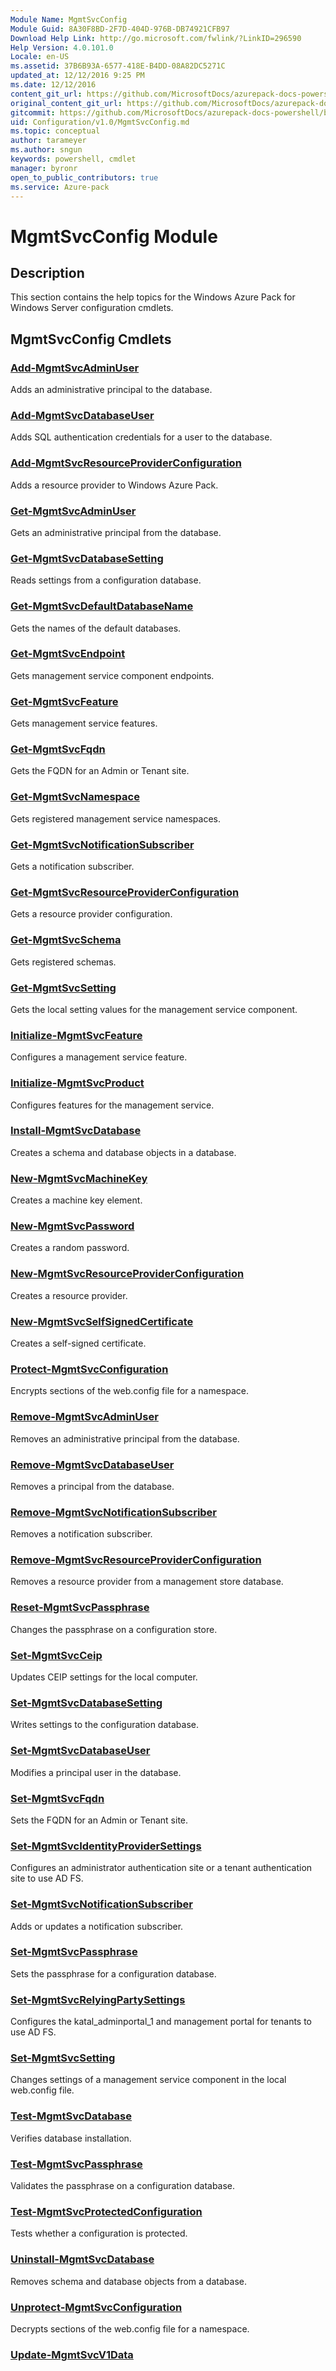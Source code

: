 ```yaml
---
Module Name: MgmtSvcConfig
Module Guid: 8A30F8BD-2F7D-404D-976B-DB74921CFB97
Download Help Link: http://go.microsoft.com/fwlink/?LinkID=296590
Help Version: 4.0.101.0
Locale: en-US
ms.assetid: 37B6B93A-6577-418E-B4DD-08A82DC5271C
updated_at: 12/12/2016 9:25 PM
ms.date: 12/12/2016
content_git_url: https://github.com/MicrosoftDocs/azurepack-docs-powershell/blob/master/AzurePack-cmdlets/Configuration/v1.0/MgmtSvcConfig.md
original_content_git_url: https://github.com/MicrosoftDocs/azurepack-docs-powershell/blob/master/AzurePack-cmdlets/Configuration/v1.0/MgmtSvcConfig.md
gitcommit: https://github.com/MicrosoftDocs/azurepack-docs-powershell/blob/b83cde31c8e8df3140400b62cc6698cfc8f37a47/AzurePack-cmdlets/Configuration/v1.0/MgmtSvcConfig.md
uid: Configuration/v1.0/MgmtSvcConfig.md
ms.topic: conceptual
author: tarameyer
ms.author: sngun
keywords: powershell, cmdlet
manager: byronr
open_to_public_contributors: true
ms.service: Azure-pack
---
```


# MgmtSvcConfig Module
## Description
This section contains the help topics for the Windows Azure Pack for Windows Server configuration cmdlets.

## MgmtSvcConfig Cmdlets
### [Add-MgmtSvcAdminUser](./Add-MgmtSvcAdminUser.md)
Adds an administrative principal to the database.

### [Add-MgmtSvcDatabaseUser](./Add-MgmtSvcDatabaseUser.md)
Adds SQL authentication credentials for a user to the database.

### [Add-MgmtSvcResourceProviderConfiguration](./Add-MgmtSvcResourceProviderConfiguration.md)
Adds a resource provider to Windows Azure Pack.

### [Get-MgmtSvcAdminUser](./Get-MgmtSvcAdminUser.md)
Gets an administrative principal from the database.

### [Get-MgmtSvcDatabaseSetting](./Get-MgmtSvcDatabaseSetting.md)
Reads settings from a configuration database.

### [Get-MgmtSvcDefaultDatabaseName](./Get-MgmtSvcDefaultDatabaseName.md)
Gets the names of the default databases.

### [Get-MgmtSvcEndpoint](./Get-MgmtSvcEndpoint.md)
Gets management service component endpoints.

### [Get-MgmtSvcFeature](./Get-MgmtSvcFeature.md)
Gets management service features.

### [Get-MgmtSvcFqdn](./Get-MgmtSvcFqdn.md)
Gets the FQDN for an Admin or Tenant site.

### [Get-MgmtSvcNamespace](./Get-MgmtSvcNamespace.md)
Gets registered management service namespaces.

### [Get-MgmtSvcNotificationSubscriber](./Get-MgmtSvcNotificationSubscriber.md)
Gets a notification subscriber.

### [Get-MgmtSvcResourceProviderConfiguration](./Get-MgmtSvcResourceProviderConfiguration.md)
Gets a resource provider configuration.

### [Get-MgmtSvcSchema](./Get-MgmtSvcSchema.md)
Gets registered schemas.

### [Get-MgmtSvcSetting](./Get-MgmtSvcSetting.md)
Gets the local setting values for the management service component.

### [Initialize-MgmtSvcFeature](./Initialize-MgmtSvcFeature.md)
Configures a management service feature.

### [Initialize-MgmtSvcProduct](./Initialize-MgmtSvcProduct.md)
Configures features for the management service.

### [Install-MgmtSvcDatabase](./Install-MgmtSvcDatabase.md)
Creates a schema and database objects in a database.

### [New-MgmtSvcMachineKey](./New-MgmtSvcMachineKey.md)
Creates a machine key element.

### [New-MgmtSvcPassword](./New-MgmtSvcPassword.md)
Creates a random password.

### [New-MgmtSvcResourceProviderConfiguration](./New-MgmtSvcResourceProviderConfiguration.md)
Creates a resource provider.

### [New-MgmtSvcSelfSignedCertificate](./New-MgmtSvcSelfSignedCertificate.md)
Creates a self-signed certificate.

### [Protect-MgmtSvcConfiguration](./Protect-MgmtSvcConfiguration.md)
Encrypts sections of the web.config file for a namespace.

### [Remove-MgmtSvcAdminUser](./Remove-MgmtSvcAdminUser.md)
Removes an administrative principal from the database.

### [Remove-MgmtSvcDatabaseUser](./Remove-MgmtSvcDatabaseUser.md)
Removes a principal from the database.

### [Remove-MgmtSvcNotificationSubscriber](./Remove-MgmtSvcNotificationSubscriber.md)
Removes a notification subscriber.

### [Remove-MgmtSvcResourceProviderConfiguration](./Remove-MgmtSvcResourceProviderConfiguration.md)
Removes a resource provider from a management store database.

### [Reset-MgmtSvcPassphrase](./Reset-MgmtSvcPassphrase.md)
Changes the passphrase on a configuration store.

### [Set-MgmtSvcCeip](./Set-MgmtSvcCeip.md)
Updates CEIP settings for the local computer.

### [Set-MgmtSvcDatabaseSetting](./Set-MgmtSvcDatabaseSetting.md)
Writes settings to the configuration database.

### [Set-MgmtSvcDatabaseUser](./Set-MgmtSvcDatabaseUser.md)
Modifies a principal user in the database.

### [Set-MgmtSvcFqdn](./Set-MgmtSvcFqdn.md)
Sets the FQDN for an Admin or Tenant site.

### [Set-MgmtSvcIdentityProviderSettings](./Set-MgmtSvcIdentityProviderSettings.md)
Configures an administrator authentication site or a tenant authentication site to use AD FS.

### [Set-MgmtSvcNotificationSubscriber](./Set-MgmtSvcNotificationSubscriber.md)
Adds or updates a notification subscriber.

### [Set-MgmtSvcPassphrase](./Set-MgmtSvcPassphrase.md)
Sets the passphrase for a configuration database.

### [Set-MgmtSvcRelyingPartySettings](./Set-MgmtSvcRelyingPartySettings.md)
Configures  the katal_adminportal_1 and management portal for tenants to use AD FS.

### [Set-MgmtSvcSetting](./Set-MgmtSvcSetting.md)
Changes settings of a management service component in the local web.config file.

### [Test-MgmtSvcDatabase](./Test-MgmtSvcDatabase.md)
Verifies database installation.

### [Test-MgmtSvcPassphrase](./Test-MgmtSvcPassphrase.md)
Validates the passphrase on a configuration database.

### [Test-MgmtSvcProtectedConfiguration](./Test-MgmtSvcProtectedConfiguration.md)
Tests whether a configuration is protected.

### [Uninstall-MgmtSvcDatabase](./Uninstall-MgmtSvcDatabase.md)
Removes schema and database objects from a database.

### [Unprotect-MgmtSvcConfiguration](./Unprotect-MgmtSvcConfiguration.md)
Decrypts sections of the web.config file for a namespace.

### [Update-MgmtSvcV1Data](./Update-MgmtSvcV1Data.md)


